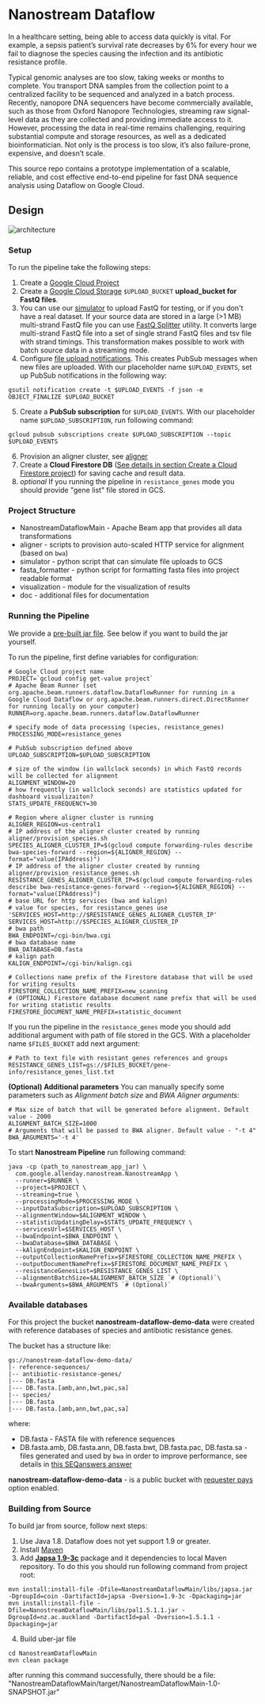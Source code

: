 # Nanostream Dataflow

In a healthcare setting, being able to access data quickly is vital. For example, a sepsis patient’s survival rate decreases by 6% for every hour we fail to diagnose the species causing the infection and its antibiotic resistance profile.

Typical genomic analyses are too slow, taking weeks or months to complete. You transport DNA samples from the collection point to a centralized facility to be sequenced and analyzed in a batch process. Recently, nanopore DNA sequencers have become commercially available, such as those from Oxford Nanopore Technologies, streaming raw signal-level data as they are collected and providing immediate access to it. However, processing the data in real-time remains challenging,  requiring substantial compute and storage resources, as well as a dedicated bioinformatician. Not only is the process is too slow, it’s also failure-prone, expensive, and doesn’t scale.

This source repo contains a prototype implementation of a scalable, reliable, and cost effective end-to-end pipeline for fast DNA sequence analysis using Dataflow on Google Cloud.

## Design

![architecture](doc/Taxonomy%20Counting.png)

### Setup

To run the pipeline take the following steps:

1. Create a [Google Cloud Project](https://cloud.google.com/)
2. Create a [Google Cloud Storage](https://cloud.google.com/storage/) `$UPLOAD_BUCKET` **upload_bucket for FastQ files**.
3. You can use our [simulator](https://github.com/allenday/nanostream-dataflow/blob/master/simulator) to upload FastQ for testing, or if you don't have a real dataset. If your source data are stored in a large (>1 MB) multi-strand FastQ file you can use [FastQ Splitter](https://github.com/allenday/nanostream-dataflow/blob/master/utilities/fastq_splitter) utility. It converts large multi-strand FastQ file into a set of single strand FastQ files and tsv file with strand timings. This transformation makes possible to work with batch source data in a streaming mode.
4. Configure [file upload notifications]((https://cloud.google.com/storage/docs/pubsub-notifications)). This creates PubSub messages when new files are uploaded. With our placeholder name `$UPLOAD_EVENTS`, set up PubSub notifications in the following way:
```
gsutil notification create -t $UPLOAD_EVENTS -f json -e OBJECT_FINALIZE $UPLOAD_BUCKET
```
5. Create a **PubSub subscription** for `$UPLOAD_EVENTS`. With our placeholder name `$UPLOAD_SUBSCRIPTION`, run following command:
```
gcloud pubsub subscriptions create $UPLOAD_SUBSCRIPTION --topic $UPLOAD_EVENTS
```
6. Provision an aligner cluster, see [aligner](aligner)
7. Create a **Cloud Firestore DB** ([See details in section Create a Cloud Firestore project](https://cloud.google.com/firestore/docs/quickstart-mobile-web#create_a_project)) for saving cache and result data.
8. *optional* If you running the pipeline in `resistance_genes` mode you should provide "gene list" file stored in GCS.

### Project Structure
- NanostreamDataflowMain - Apache Beam app that provides all data transformations
- aligner - scripts to provision auto-scaled HTTP service for alignment (based on `bwa`)
- simulator - python script that can simulate file uploads to GCS
- fasta_formatter - python script for formatting fasta files into project readable format
- visualization - module for the visualization of results
- doc - additional files for documentation


### Running the Pipeline

We provide a [pre-built jar file](https://github.com/allenday/nanostream-dataflow/blob/master/NanostreamDataflowMain/build/). See below if you want to build the jar yourself.

To run the pipeline, first define variables for configuration:
```
# Google Cloud project name
PROJECT=`gcloud config get-value project`
# Apache Beam Runner (set org.apache.beam.runners.dataflow.DataflowRunner for running in a Google Cloud Dataflow or org.apache.beam.runners.direct.DirectRunner for running locally on your computer)
RUNNER=org.apache.beam.runners.dataflow.DataflowRunner

# specify mode of data processing (species, resistance_genes)
PROCESSING_MODE=resistance_genes

# PubSub subscription defined above
UPLOAD_SUBSCRIPTION=$UPLOAD_SUBSCRIPTION

# size of the window (in wallclock seconds) in which FastQ records will be collected for alignment
ALIGNMENT_WINDOW=20
# how frequently (in wallclock seconds) are statistics updated for dashboard visualizaiton?
STATS_UPDATE_FREQUENCY=30

# Region where aligner cluster is running
ALIGNER_REGION=us-central1
# IP address of the aligner cluster created by running aligner/provision_species.sh
SPECIES_ALIGNER_CLUSTER_IP=$(gcloud compute forwarding-rules describe bwa-species-forward --region=${ALIGNER_REGION} --format="value(IPAddress)")
# IP address of the aligner cluster created by running aligner/provision_resistance_genes.sh
RESISTANCE_GENES_ALIGNER_CLUSTER_IP=$(gcloud compute forwarding-rules describe bwa-resistance-genes-forward --region=${ALIGNER_REGION} --format="value(IPAddress)")
# base URL for http services (bwa and kalign)
# value for species, for resistance_genes use 'SERVICES_HOST=http://$RESISTANCE_GENES_ALIGNER_CLUSTER_IP'
SERVICES_HOST=http://$SPECIES_ALIGNER_CLUSTER_IP
# bwa path
BWA_ENDPOINT=/cgi-bin/bwa.cgi
# bwa database name
BWA_DATABASE=DB.fasta
# kalign path
KALIGN_ENDPOINT=/cgi-bin/kalign.cgi

# Collections name prefix of the Firestore database that will be used for writing results
FIRESTORE_COLLECTION_NAME_PREFIX=new_scanning
# (OPTIONAL) Firestore database document name prefix that will be used for writing statistic results
FIRESTORE_DOCUMENT_NAME_PREFIX=statistic_document
```
If you run the pipeline in the `resistance_genes` mode you should add additional argument with path of file stored in the GCS. With a placeholder name `$FILES_BUCKET` add next argument:
```
# Path to text file with resistant genes references and groups
RESISTANCE_GENES_LIST=gs://$FILES_BUCKET/gene-info/resistance_genes_list.txt
```
**(Optional) Additional parameters**
You can manually specify some parameters such as *Alignment batch size* and *BWA Aligner arguments*:
```
# Max size of batch that will be generated before alignment. Default value - 2000
ALIGNMENT_BATCH_SIZE=1000
# Arguments that will be passed to BWA aligner. Default value - "-t 4"
BWA_ARGUMENTS='-t 4'
```

To start **Nanostream Pipeline** run following command:
```
java -cp (path_to_nanostream_app_jar) \
  com.google.allenday.nanostream.NanostreamApp \
  --runner=$RUNNER \
  --project=$PROJECT \
  --streaming=true \
  --processingMode=$PROCESSING_MODE \
  --inputDataSubscription=$UPLOAD_SUBSCRIPTION \
  --alignmentWindow=$ALIGNMENT_WINDOW \
  --statisticUpdatingDelay=$STATS_UPDATE_FREQUENCY \
  --servicesUrl=$SERVICES_HOST \
  --bwaEndpoint=$BWA_ENDPOINT \
  --bwaDatabase=$BWA_DATABASE \ 
  --kAlignEndpoint=$KALIGN_ENDPOINT \
  --outputCollectionNamePrefix=$FIRESTORE_COLLECTION_NAME_PREFIX \
  --outputDocumentNamePrefix=$FIRESTORE_DOCUMENT_NAME_PREFIX \
  --resistanceGenesList=$RESISTANCE_GENES_LIST \
  --alignmentBatchSize=$ALIGNMENT_BATCH_SIZE `# (Optional)`\
  --bwaArguments=$BWA_ARGUMENTS `# (Optional)`
```

### Available databases
For this project the bucket **nanostream-dataflow-demo-data** were created
with reference databases of species and antibiotic resistance genes.

The bucket has a structure like:
```
gs://nanostream-dataflow-demo-data/
|- reference-sequences/
|-- antibiotic-resistance-genes/
|--- DB.fasta
|--- DB.fasta.[amb,ann,bwt,pac,sa]
|-- species/
|--- DB.fasta
|--- DB.fasta.[amb,ann,bwt,pac,sa]
```
where:
- DB.fasta - FASTA file with reference sequences
- DB.fasta.amb, DB.fasta.ann, DB.fasta.bwt, DB.fasta.pac, DB.fasta.sa - files generated and used by `bwa` in order to improve performance, see details in [this SEQanswers answer](http://seqanswers.com/forums/showpost.php?s=06f0dadc73bdf687f265a94c8217d0bd&p=90992&postcount=2)

**nanostream-dataflow-demo-data** - is a public bucket with [requester pays](https://cloud.google.com/storage/docs/requester-pays) option enabled.

### Building from Source

To build jar from source, follow next steps:
1) Use Java 1.8. Dataflow does not yet support 1.9 or greater.
2) Install [Maven](https://maven.apache.org/install.html)
3) Add [**Japsa 1.9-3c**](https://github.com/mdcao/japsa) package and it dependencies to local Maven repository. To do this you should run following command from project root:
```
mvn install:install-file -Dfile=NanostreamDataflowMain/libs/japsa.jar -DgroupId=coin -DartifactId=japsa -Dversion=1.9-3c -Dpackaging=jar
mvn install:install-file -Dfile=NanostreamDataflowMain/libs/pal1.5.1.1.jar -DgroupId=nz.ac.auckland -DartifactId=pal -Dversion=1.5.1.1 -Dpackaging=jar
```
4) Build uber-jar file
```
cd NanostreamDataflowMain
mvn clean package
```
after running this command successfully, there should be a file:
"NanostreamDataflowMain/target/NanostreamDataflowMain-1.0-SNAPSHOT.jar"
